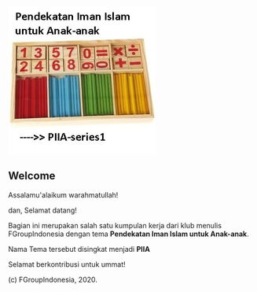 
![Preview](misc/_screenshot.jpg)

## Welcome

Assalamu'alaikum warahmatullah!

dan, Selamat datang!

Bagian ini merupakan salah satu kumpulan kerja dari klub menulis FGroupIndonesia dengan tema **Pendekatan Iman Islam untuk Anak-anak**.

Nama Tema tersebut disingkat menjadi **PIIA**

Selamat berkontribusi untuk ummat!

(c) FGroupIndonesia, 2020.